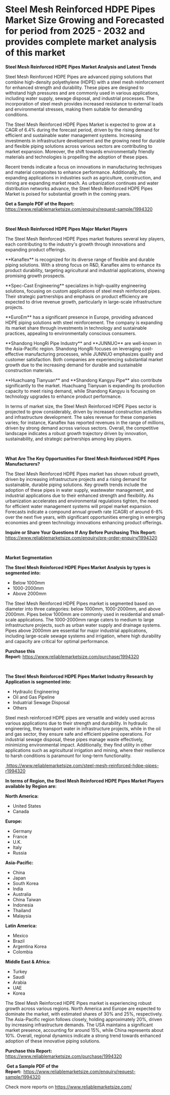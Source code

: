 <p><h1>Steel Mesh Reinforced HDPE Pipes Market Size Growing and Forecasted for period from 2025 - 2032 and provides complete market analysis of this market</h1></p><p><strong>Steel Mesh Reinforced HDPE Pipes Market Analysis and Latest Trends</strong></p>
<p><p>Steel Mesh Reinforced HDPE Pipes are advanced piping solutions that combine high-density polyethylene (HDPE) with a steel mesh reinforcement for enhanced strength and durability. These pipes are designed to withstand high pressures and are commonly used in various applications, including water supply, sewage disposal, and industrial processes. The incorporation of steel mesh provides increased resistance to external loads and environmental stresses, making them suitable for demanding conditions.</p><p>The Steel Mesh Reinforced HDPE Pipes Market is expected to grow at a CAGR of 6.4% during the forecast period, driven by the rising demand for efficient and sustainable water management systems. Increasing investments in infrastructure development and the growing need for durable and flexible piping solutions across various sectors are contributing to market expansion. Moreover, the shift towards environmentally friendly materials and technologies is propelling the adoption of these pipes.</p><p>Recent trends indicate a focus on innovations in manufacturing techniques and material composites to enhance performance. Additionally, the expanding applications in industries such as agriculture, construction, and mining are expanding market reach. As urbanization continues and water distribution networks advance, the Steel Mesh Reinforced HDPE Pipes Market is poised for substantial growth in the coming years.</p></p>
<p><strong>Get a Sample PDF of the Report:&nbsp;</strong> <a href="https://www.reliablemarketsize.com/enquiry/request-sample/1994320?utm_campaign=1888&utm_medium=2&utm_source=Github&utm_content=ia&utm_term=05022025&utm_id=steel-mesh-reinforced-hdpe-pipes">https://www.reliablemarketsize.com/enquiry/request-sample/1994320</a></p>
<p>&nbsp;</p>
<p><strong>Steel Mesh Reinforced HDPE Pipes Major Market Players</strong></p>
<p><p>The Steel Mesh Reinforced HDPE Pipes market features several key players, each contributing to the industry's growth through innovations and expanding product offerings. </p><p>**Kanaflex** is recognized for its diverse range of flexible and durable piping solutions. With a strong focus on R&D, Kanaflex aims to enhance its product durability, targeting agricultural and industrial applications, showing promising growth prospects.</p><p>**Spec-Cast Engineering** specializes in high-quality engineering solutions, focusing on custom applications of steel mesh reinforced pipes. Their strategic partnerships and emphasis on product efficiency are expected to drive revenue growth, particularly in large-scale infrastructure projects.</p><p>**EuroEm** has a significant presence in Europe, providing advanced HDPE piping solutions with steel reinforcement. The company is expanding its market share through investments in technology and sustainable practices, appealing to environmentally conscious consumers. </p><p>**Shandong HongRi Pipe Industry** and **JUNNUO** are well-known in the Asia-Pacific region. Shandong HongRi focuses on leveraging cost-effective manufacturing processes, while JUNNUO emphasizes quality and customer satisfaction. Both companies are experiencing substantial market growth due to the increasing demand for durable and sustainable construction materials.</p><p>**Huachuang Tianyuan** and **Shandong Kangyu Pipe** also contribute significantly to the market. Huachuang Tianyuan is expanding its production capacity to meet rising demand, while Shandong Kangyu is focusing on technology upgrades to enhance product performance.</p><p>In terms of market size, the Steel Mesh Reinforced HDPE Pipes sector is projected to grow considerably, driven by increased construction activities and infrastructure development. The sales revenue for these companies varies; for instance, Kanaflex has reported revenues in the range of millions, driven by strong demand across various sectors. Overall, the competitive landscape indicates a robust growth trajectory driven by innovation, sustainability, and strategic partnerships among key players.</p></p>
<p>&nbsp;</p>
<p><strong>What Are The Key Opportunities For Steel Mesh Reinforced HDPE Pipes Manufacturers?</strong></p>
<p><p>The Steel Mesh Reinforced HDPE Pipes market has shown robust growth, driven by increasing infrastructure projects and a rising demand for sustainable, durable piping solutions. Key growth trends include the adoption of these pipes in water supply, wastewater management, and industrial applications due to their enhanced strength and flexibility. As urbanization accelerates and environmental regulations tighten, the need for efficient water management systems will propel market expansion. Forecasts indicate a compound annual growth rate (CAGR) of around 6-8% over the next five years, with significant opportunities emerging in emerging economies and green technology innovations enhancing product offerings.</p></p>
<p><strong>Inquire or Share Your Questions If Any Before Purchasing This Report:</strong> <a href="https://www.reliablemarketsize.com/enquiry/pre-order-enquiry/1994320?utm_campaign=1888&utm_medium=2&utm_source=Github&utm_content=ia&utm_term=05022025&utm_id=steel-mesh-reinforced-hdpe-pipes">https://www.reliablemarketsize.com/enquiry/pre-order-enquiry/1994320</a></p>
<p>&nbsp;</p>
<p><strong>Market Segmentation</strong></p>
<p><strong>The Steel Mesh Reinforced HDPE Pipes Market Analysis by types is segmented into:</strong></p>
<p><ul><li>Below 1000mm</li><li>1000-2000mm</li><li>Above 2000mm</li></ul></p>
<p><p>The Steel Mesh Reinforced HDPE Pipes market is segmented based on diameter into three categories: below 1000mm, 1000-2000mm, and above 2000mm. Pipes below 1000mm are commonly used in residential and small-scale applications. The 1000-2000mm range caters to medium to large infrastructure projects, such as urban water supply and drainage systems. Pipes above 2000mm are essential for major industrial applications, including large-scale sewage systems and irrigation, where high durability and capacity are critical for optimal performance.</p></p>
<p><strong>Purchase this Report:&nbsp;</strong><a href="https://www.reliablemarketsize.com/purchase/1994320?utm_campaign=1888&utm_medium=2&utm_source=Github&utm_content=ia&utm_term=05022025&utm_id=steel-mesh-reinforced-hdpe-pipes">https://www.reliablemarketsize.com/purchase/1994320</a></p>
<p>&nbsp;</p>
<p><strong>The Steel Mesh Reinforced HDPE Pipes Market Industry Research by Application is segmented into:</strong></p>
<p><ul><li>Hydraulic Engineering</li><li>Oil and Gas Pipeline</li><li>Induatrial Sewage Disposal</li><li>Others</li></ul></p>
<p><p>Steel mesh reinforced HDPE pipes are versatile and widely used across various applications due to their strength and durability. In hydraulic engineering, they transport water in infrastructure projects, while in the oil and gas sector, they ensure safe and efficient pipeline operations. For industrial sewage disposal, these pipes manage waste effectively, minimizing environmental impact. Additionally, they find utility in other applications such as agricultural irrigation and mining, where their resilience to harsh conditions is paramount for long-term functionality.</p></p>
<p><a href="https://www.reliablemarketsize.com/steel-mesh-reinforced-hdpe-pipes-r1994320?utm_campaign=1888&utm_medium=2&utm_source=Github&utm_content=ia&utm_term=05022025&utm_id=steel-mesh-reinforced-hdpe-pipes">&nbsp;https://www.reliablemarketsize.com/steel-mesh-reinforced-hdpe-pipes-r1994320</a></p>
<p><strong>In terms of Region, the Steel Mesh Reinforced HDPE Pipes Market Players available by Region are:</strong></p>
<p>
    <p> <strong> North America: </strong>
        <ul>
            <li>United States</li>
            <li>Canada</li>
        </ul>
        </p> 
    <p> <strong> Europe: </strong>
        <ul>
            <li>Germany</li>
            <li>France</li>
            <li>U.K.</li>
            <li>Italy</li>
            <li>Russia</li>
        </ul>
        </p> 
    <p> <strong> Asia-Pacific: </strong>
        <ul>
            <li>China</li>
            <li>Japan</li>
            <li>South Korea</li>
            <li>India</li>
            <li>Australia</li>
            <li>China Taiwan</li>
            <li>Indonesia</li>
            <li>Thailand</li>
            <li>Malaysia</li>
        </ul>
        </p> 
    <p> <strong> Latin America: </strong>
        <ul>
            <li>Mexico</li>
            <li>Brazil</li>
            <li>Argentina Korea</li>
            <li>Colombia</li>
        </ul>
        </p> 
    <p> <strong> Middle East & Africa: </strong>
        <ul>
            <li>Turkey</li>
            <li>Saudi</li>
            <li>Arabia</li>
            <li>UAE</li>
            <li>Korea</li>
        </ul>
    </p>
    </p>
<p><p>The Steel Mesh Reinforced HDPE Pipes market is experiencing robust growth across various regions. North America and Europe are expected to dominate the market, with estimated shares of 30% and 25%, respectively. The Asia-Pacific region follows closely, holding approximately 20%, driven by increasing infrastructure demands. The USA maintains a significant market presence, accounting for around 15%, while China represents about 10%. Overall, regional dynamics indicate a strong trend towards enhanced adoption of these innovative piping solutions.</p></p>
<p><strong>Purchase this Report: </strong><a href="https://www.reliablemarketsize.com/purchase/1994320?utm_campaign=1888&utm_medium=2&utm_source=Github&utm_content=ia&utm_term=05022025&utm_id=steel-mesh-reinforced-hdpe-pipes">https://www.reliablemarketsize.com/purchase/1994320</a></p>
<p>&nbsp;<strong>Get a Sample PDF of the Report:&nbsp;&nbsp;</strong><a href="https://www.reliablemarketsize.com/enquiry/request-sample/1994320?utm_campaign=1888&utm_medium=2&utm_source=Github&utm_content=ia&utm_term=05022025&utm_id=steel-mesh-reinforced-hdpe-pipes">https://www.reliablemarketsize.com/enquiry/request-sample/1994320</a></p>
<p><strong></strong></p>
<p>Check more reports on <a href="https://www.reliablemarketsize.com/?utm_campaign=1888&utm_medium=2&utm_source=Github&utm_content=ia&utm_term=05022025&utm_id=steel-mesh-reinforced-hdpe-pipes">https://www.reliablemarketsize.com/</a></p>
